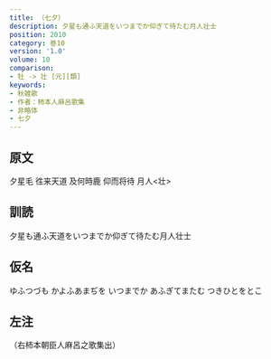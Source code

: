 ```yaml
---
title: （七夕）
description: 夕星も通ふ天道をいつまでか仰ぎて待たむ月人壮士
position: 2010
category: 巻10
version: '1.0'
volume: 10
comparison:
- 牡 -> 壮 [元][類]
keywords:
- 秋雑歌
- 作者：柿本人麻呂歌集
- 非略体
- 七夕
---
```


## 原文

夕星毛 徃来天道 及何時鹿 仰而将待 月人<壮>

## 訓読

夕星も通ふ天道をいつまでか仰ぎて待たむ月人壮士

## 仮名

ゆふつづも かよふあまぢを いつまでか あふぎてまたむ つきひとをとこ

## 左注

（右柿本朝臣人麻呂之歌集出）
